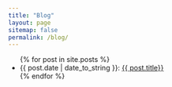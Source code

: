 ```yaml
---
title: "Blog"
layout: page
sitemap: false
permalink: /blog/
---
```


<ul>
  {% for post in site.posts %}
    <li>
      {{ post.date | date_to_string }}: <a href="{{ site.url }}{{ site.baseurl }}{{ post.url }}">{{ post.title}}</a>
    </li>
  {% endfor %}
</ul>
